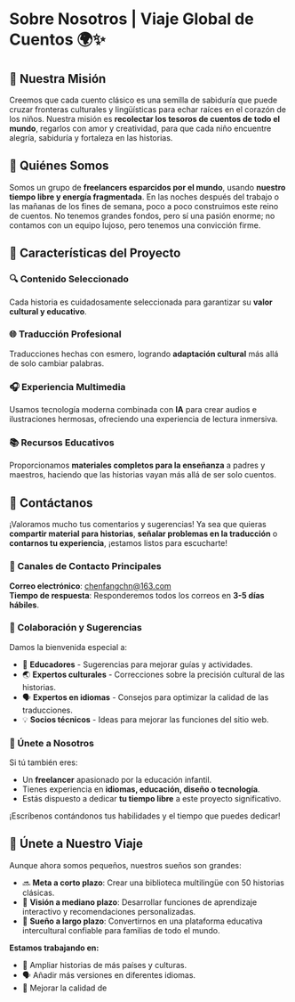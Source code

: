 # Sobre Nosotros | Viaje Global de Cuentos 🌍✨



## 🎯 Nuestra Misión

Creemos que cada cuento clásico es una semilla de sabiduría que puede cruzar fronteras culturales y lingüísticas para echar raíces en el corazón de los niños. Nuestra misión es **recolectar los tesoros de cuentos de todo el mundo**, regarlos con amor y creatividad, para que cada niño encuentre alegría, sabiduría y fortaleza en las historias.



## 👥 Quiénes Somos

Somos un grupo de **freelancers esparcidos por el mundo**, usando **nuestro tiempo libre y energía fragmentada**. En las noches después del trabajo o las mañanas de los fines de semana, poco a poco construimos este reino de cuentos. No tenemos grandes fondos, pero sí una pasión enorme; no contamos con un equipo lujoso, pero tenemos una convicción firme.



## 🌟 Características del Proyecto

### 🔍 Contenido Seleccionado

Cada historia es cuidadosamente seleccionada para garantizar su **valor cultural y educativo**.

### 🌐 Traducción Profesional

Traducciones hechas con esmero, logrando **adaptación cultural** más allá de solo cambiar palabras.

### 🎧 Experiencia Multimedia

Usamos tecnología moderna combinada con **IA** para crear audios e ilustraciones hermosas, ofreciendo una experiencia de lectura inmersiva.

### 📚 Recursos Educativos

Proporcionamos **materiales completos para la enseñanza** a padres y maestros, haciendo que las historias vayan más allá de ser solo cuentos.



## 💌 Contáctanos

¡Valoramos mucho tus comentarios y sugerencias! Ya sea que quieras **compartir material para historias**, **señalar problemas en la traducción** o **contarnos tu experiencia**, ¡estamos listos para escucharte!

### 📮 Canales de Contacto Principales

**Correo electrónico**: chenfangchn@163.com\
**Tiempo de respuesta**: Responderemos todos los correos en **3-5 días hábiles**.

### 🤝 Colaboración y Sugerencias

Damos la bienvenida especial a:

- 🏫 **Educadores** - Sugerencias para mejorar guías y actividades.
- 🌏 **Expertos culturales** - Correcciones sobre la precisión cultural de las historias.
- 🗣️ **Expertos en idiomas** - Consejos para optimizar la calidad de las traducciones.
- 💡 **Socios técnicos** - Ideas para mejorar las funciones del sitio web.

### 🌈 Únete a Nosotros

Si tú también eres:

- Un **freelancer** apasionado por la educación infantil.
- Tienes experiencia en **idiomas, educación, diseño o tecnología**.
- Estás dispuesto a dedicar **tu tiempo libre** a este proyecto significativo.

¡Escríbenos contándonos tus habilidades y el tiempo que puedes dedicar!



## 🤝 Únete a Nuestro Viaje

Aunque ahora somos pequeños, nuestros sueños son grandes:

- 🔜 **Meta a corto plazo**: Crear una biblioteca multilingüe con 50 historias clásicas.
- 🎯 **Visión a mediano plazo**: Desarrollar funciones de aprendizaje interactivo y recomendaciones personalizadas.
- 🌈 **Sueño a largo plazo**: Convertirnos en una plataforma educativa intercultural confiable para familias de todo el mundo.

**Estamos trabajando en:**

- 📖 Ampliar historias de más países y culturas.
- 🗣️ Añadir más versiones en diferentes idiomas.
- 🎵 Mejorar la calidad de